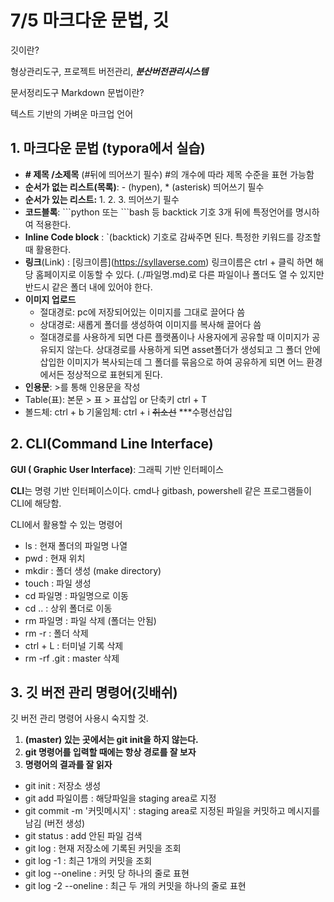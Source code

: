 # 7/5 마크다운 문법, 깃



깃이란?

형상관리도구, 프로젝트 버전관리, ***분산버전관리시스템***

문서정리도구 Markdown 문법이란?

텍스트 기반의 가벼운 마크업 언어



## 1. 마크다운 문법 (typora에서 실습)



- **\# 제목 /소제목** (#뒤에 띄어쓰기 필수)	#의 개수에 따라 제목 수준을 표현 가능함
- **순서가 없는 리스트(목록)**: - (hypen), * (asterisk) 띄어쓰기 필수
- **순서가 있는 리스트:** 1. 2. 3. 띄어쓰기 필수
- **코드블록**: \```python 또는 \```bash 등 backtick 기호 3개 뒤에 특정언어를 명시하여 적용한다.
- **Inline Code block** : \`(backtick) 기호로 감싸주면 된다. 특정한 키워드를 강조할 때 활용한다.
- **링크**(Link) : \[링크이름](https://syllaverse.com) 링크이름은 ctrl + 클릭 하면 해당 홈페이지로 이동할 수 있다. (./파일명.md)로 다른 파일이나 폴더도 열 수 있지만 반드시 같은 폴더 내에 있어야 한다.
- **이미지 업로드**
  - 절대경로: pc에 저장되어있는 이미지를 그대로 끌어다 씀
  - 상대경로: 새롭게 폴더를 생성하여 이미지를 복사해 끌어다 씀
  - 절대경로를 사용하게 되면 다른 플랫폼이나 사용자에게 공유할 때 이미지가 공유되지 않는다. 상대경로를 사용하게 되면 asset폴더가 생성되고 그 폴더 안에 삽입한 이미지가 복사되는데 그 폴더를 묶음으로 하여 공유하게 되면 어느 환경에서든 정상적으로 표현되게 된다.
- **인용문**: \>를 통해 인용문을 작성
- Table(표): 본문 > 표 > 표삽입   or   단축키 ctrl + T
- 볼드체: ctrl + b     기울임체: ctrl + i           ~~취소선~~          ***수평선삽입



## 2. CLI(Command Line Interface)



**GUI ( Graphic User Interface)**: 그래픽 기반 인터페이스

**CLI**는 명령 기반 인터페이스이다. cmd나 gitbash, powershell 같은 프로그램들이 CLI에 해당함.

CLI에서 활용할 수 있는 명령어

- ls : 현재 폴더의 파일명 나열
- pwd : 현재 위치
- mkdir : 폴더 생성 (make directory)
- touch : 파일 생성
- cd 파일명 : 파일명으로 이동
- cd .. : 상위 폴더로 이동
- rm 파일명 : 파일 삭제 (폴더는 안됨)
- rm -r : 폴더 삭제
- ctrl + L : 터미널 기록 삭제
- rm -rf .git : master 삭제



## 3. 깃 버전 관리 명령어(깃배쉬)



깃 버전 관리 명령어 사용시 숙지할 것.

1. **(master) 있는 곳에서는 git init을 하지 않는다.**
2. **git 명령어를 입력할 때에는 항상 경로를 잘 보자**
3. **명령어의 결과를 잘 읽자**



- git init : 저장소 생성
- git add 파일이름 : 해당파일을 staging area로 지정
- git commit -m '커밋메시지' : staging area로 지정된 파일을 커밋하고 메시지를 남김 (버전 생성)
- git status : add 안된 파일 검색
- git log : 현재 저장소에 기록된 커밋을 조회
- git log -1 : 최근 1개의 커밋을 조회
- git log --oneline : 커밋 당 하나의 줄로 표현
- git log -2 --oneline : 최근 두 개의 커밋을 하나의 줄로 표현
